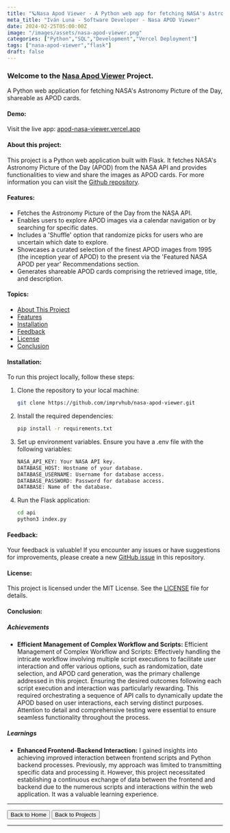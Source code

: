```yaml
---
title: "🪐Nasa Apod Viewer - A Python web app for fetching NASA's Astronomy Picture of the Day, shareable as APOD cards. "
meta_title: "Iván Luna - Software Developer - Nasa APOD Viewer"
date: 2024-02-25T05:00:00Z
image: "/images/assets/nasa-apod-viewer.png"
categories: ["Python","SQL","Development","Vercel Deployment"]
tags: ["nasa-apod-viewer","flask"]
draft: false
---
```


### Welcome to the [Nasa Apod Viewer](https://apod-nasa-viewer.vercel.app/) Project.

A Python web application for fetching NASA's Astronomy Picture of the Day, shareable as APOD cards.

#### Demo:

Visit the live app: [apod-nasa-viewer.vercel.app](https://apod-nasa-viewer.vercel.app)

#### About this project:

This project is a Python web application built with Flask. It fetches NASA's Astronomy Picture of the Day (APOD) from the NASA API and provides functionalities to view and share the images as APOD cards. For more information you can visit the [Github repository](https://github.com/imprvhub/nasa-apod-viewer).

#### Features:

- Fetches the Astronomy Picture of the Day from the NASA API.
- Enables users to explore APOD images via a calendar navigation or by searching for specific dates.
- Includes a 'Shuffle' option that randomize picks for users who are uncertain which date to explore.
- Showcases a curated selection of the finest APOD images from 1995 (the inception year of APOD) to the present via the 'Featured NASA APOD per year' Recommendations section.
- Generates shareable APOD cards comprising the retrieved image, title, and description.

#### Topics:

- [About This Project](#about-this-project)
- [Features](#features)
- [Installation](#installation)
- [Feedback](#feedback)
- [License](#license)
- [Conclusion](#conclusion)

#### Installation:

To run this project locally, follow these steps:

1. Clone the repository to your local machine:

   ```bash
   git clone https://github.com/imprvhub/nasa-apod-viewer.git
   ```

2. Install the required dependencies:

    ```bash
   pip install -r requirements.txt
   ```

3. Set up environment variables. Ensure you have a .env file with the following variables:

     ```bash
    NASA_API_KEY: Your NASA API key.
    DATABASE_HOST: Hostname of your database.
    DATABASE_USERNAME: Username for database access.
    DATABASE_PASSWORD: Password for database access.
    DATABASE: Name of the database.
   ```

4. Run the Flask application:
    ```bash
   cd api
   python3 index.py
   ```

#### Feedback:

Your feedback is valuable! If you encounter any issues or have suggestions for improvements, please create a new [GitHub issue](https://github.com/imprvhub/nasa-apod-viewer/issues/new) in this repository.

#### License:

This project is licensed under the MIT License. See the [LICENSE](https://github.com/imprvhub/nasa-apod-viewer/blob/main/LICENSE.md) file for details.


#### Conclusion:

##### Achievements

- **Efficient Management of Complex Workflow and Scripts:** Efficient Management of Complex Workflow and Scripts: Effectively handling the intricate workflow involving multiple script executions to facilitate user interaction and offer various options, such as randomization, date selection, and APOD card generation, was the primary challenge addressed in this project. Ensuring the desired outcomes following each script execution and interaction was particularly rewarding. This required orchestrating a sequence of API calls to dynamically update the APOD based on user interactions, each serving distinct purposes. Attention to detail and comprehensive testing were essential to ensure seamless functionality throughout the process.

##### Learnings

- **Enhanced Frontend-Backend Interaction:** I gained insights into achieving improved interaction between frontend scripts and Python backend processes. Previously, my approach was limited to transmitting specific data and processing it. However, this project necessitated establishing a continuous exchange of data between the frontend and backend due to the numerous scripts and interactions within the web application. It was a valuable learning experience.

---
<div class="flex justify-between">
      <button class="btn btn-primary" onclick="window.location.href='/';">Back to Home</button>
      <button class="btn btn-primary" onclick="window.location.href='/projects';">Back to Projects</button>     
</div>

---

